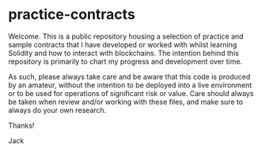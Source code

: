 # practice-contracts

Welcome. This is a public repository housing a selection of practice and sample contracts that I have developed or worked with whilst learning Solidity and how to interact with blockchains. The intention behind this repository is primarily to chart my progress and development over time.

As such, please always take care and be aware that this code is produced by an amateur, without the intention to be deployed into a live environment or to be used for operations of significant risk or value. Care should always be taken when review and/or working with these files, and make sure to always do your own research.

Thanks!

Jack
